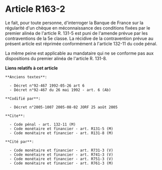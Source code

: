 # Article R163-2

Le fait, pour toute personne, d'interroger la Banque de France sur la régularité d'un chèque en méconnaissance des conditions
fixées par le premier alinéa de l'article R. 131-5 est puni de l'amende prévue par les contraventions de la 5e classe. La
récidive de la contravention prévue au présent article est réprimée conformément à l'article 132-11 du code pénal.

La même peine est applicable au mandataire qui ne se conforme pas aux dispositions du premier alinéa de l'article R. 131-8.

**Liens relatifs à cet article**

	**Anciens textes**:

	  - Décret n°92-467 1992-05-26 art 6
	  - Décret n°92-467 du 26 mai 1992 - art. 6 (Ab)

	**Codifié par**:

	  - Décret n°2005-1007 2005-08-02 JORF 25 août 2005

	**Cite**:

	  - Code pénal - art. 132-11 (M)
	  - Code monétaire et financier - art. R131-5 (M)
	  - Code monétaire et financier - art. R131-8 (M)

	**Cité par**:

	  - Code monétaire et financier - art. R731-3 (V)
	  - Code monétaire et financier - art. R741-3 (V)
	  - Code monétaire et financier - art. R751-3 (V)
	  - Code monétaire et financier - art. R761-3 (M)
